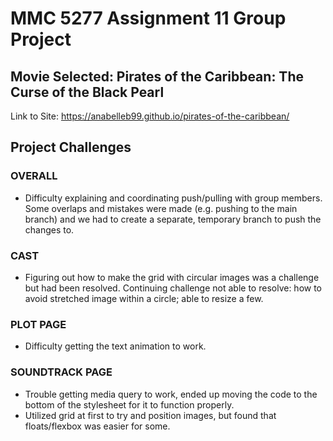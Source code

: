 # MMC 5277 Assignment 11 Group Project
## Movie Selected: Pirates of the Caribbean: The Curse of the Black Pearl

Link to Site: https://anabelleb99.github.io/pirates-of-the-caribbean/

## Project Challenges
### OVERALL
- Difficulty explaining and coordinating push/pulling with group members. Some overlaps and mistakes were made (e.g. pushing to the main branch) and we had to create a separate, temporary branch to push the changes to.

### CAST
- Figuring out how to make the grid with circular images was a challenge but had been resolved. Continuing challenge not able to resolve: how to avoid stretched image within a circle; able to resize a few.

### PLOT PAGE
- Difficulty getting the text animation to work.

### SOUNDTRACK PAGE
- Trouble getting media query to work, ended up moving the code to the bottom of the stylesheet for it to function properly.
- Utilized grid at first to try and position images, but found that floats/flexbox was easier for some.